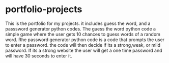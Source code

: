 # portfolio-projects
This is the portfolio for my projects. it includes guess the word, and a passsword generator python  codes.
The guess the word python code a simple game where the user gets 10 chances to guess words of a random word.
Rhe password generator python code is a code that prompts the user to enter a password. the code will then decide if its a strong,weak, or mild password. If its a strong website the user will get a one time password and will have 30 seconds to enter it.
